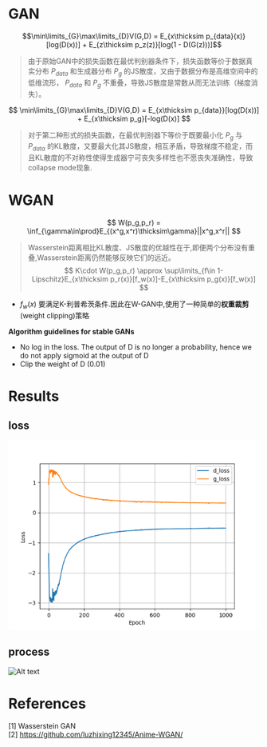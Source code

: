 # GAN
$$\min\limits_{G}\max\limits_{D}V(G,D) = E_{x\thicksim p_{data}(x)}[log(D(x))] + E_{z\thicksim p_z(z)}[log(1 - D(G(z)))]$$

>由于原始GAN中的损失函数在最优判别器条件下，损失函数等价于数据真实分布 $P_{data}$ 和生成器分布 $P_{g}$ 的JS散度，又由于数据分布是高维空间中的低维流形， $P_{data}$ 和 $P_{g}$ 不重叠，导致JS散度是常数从而无法训练（梯度消失）。

$$
\min\limits_{G}\max\limits_{D}V(G,D) = E_{x\thicksim p_{data}}[log(D(x))] + E_{x\thicksim p_g}[-log(D(x)]
$$

>对于第二种形式的损失函数，在最优判别器下等价于既要最小化 $P_{g}$ 与 $P_{data}$ 的KL散度，又要最大化其JS散度，相互矛盾，导致梯度不稳定，而且KL散度的不对称性使得生成器宁可丧失多样性也不愿丧失准确性，导致collapse mode现象.

# WGAN
$$
W(p_g,p_r) = \inf_{\gamma\in\prod}E_{(x^g,x^r)\thicksim\gamma}||x^g,x^r||
$$
>Wasserstein距离相比KL散度、JS散度的优越性在于,即便两个分布没有重叠,Wasserstein距离仍然能够反映它们的远近。
$$
K\cdot W(p_g,p_r) \approx \sup\limits_{f\in 1-Lipschitz}E_{x\thicksim p_r(x)}[f_w(x)]-E_{x\thicksim p_g(x)}[f_w(x)]
$$

-  $f_w(x)$ 要满足K-利普希茨条件.因此在W-GAN中,使用了一种简单的**权重裁剪**(weight clipping)策略

**Algorithm guidelines for stable GANs**  

* No log in the loss. The output of D is no longer a probability, hence we do not apply sigmoid at the output of D
* Clip the weight of D (0.01)

# Results
## loss
![Alt text](./results/Train_hist.png)
## process
![Alt text](./results/results.gif)
# References
[1] Wasserstein GAN <br>
[2] https://github.com/luzhixing12345/Anime-WGAN/

